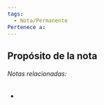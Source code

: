 ```yaml
---
tags:
  - Nota/Permanente
Pertenece a:
---
```


## Propósito de la nota


###### Notas relacionadas:
- 
